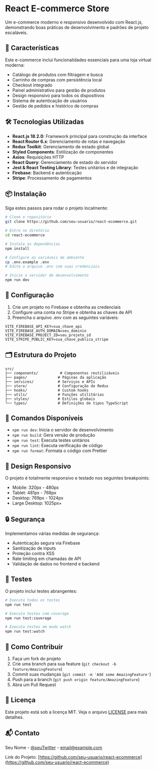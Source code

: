 # React E-commerce Store

Um e-commerce moderno e responsivo desenvolvido com React.js, demonstrando boas práticas de desenvolvimento e padrões de projeto escaláveis.

## 🚀 Características

Este e-commerce inclui funcionalidades essenciais para uma loja virtual moderna:

- Catálogo de produtos com filtragem e busca
- Carrinho de compras com persistência local
- Checkout integrado
- Painel administrativo para gestão de produtos
- Design responsivo para todos os dispositivos
- Sistema de autenticação de usuários
- Gestão de pedidos e histórico de compras

## 🛠️ Tecnologias Utilizadas

- **React.js 18.2.0**: Framework principal para construção da interface
- **React Router 6.x**: Gerenciamento de rotas e navegação
- **Redux Toolkit**: Gerenciamento de estado global
- **Styled Components**: Estilização de componentes
- **Axios**: Requisições HTTP
- **React Query**: Gerenciamento de estado do servidor
- **Jest & React Testing Library**: Testes unitários e de integração
- **Firebase**: Backend e autenticação
- **Stripe**: Processamento de pagamentos

## 📦 Instalação

Siga estes passos para rodar o projeto localmente:

```bash
# Clone o repositório
git clone https://github.com/seu-usuario/react-ecommerce.git

# Entre no diretório
cd react-ecommerce

# Instale as dependências
npm install

# Configure as variáveis de ambiente
cp .env.example .env
# Edite o arquivo .env com suas credenciais

# Inicie o servidor de desenvolvimento
npm run dev
```

## 🔧 Configuração

1. Crie um projeto no Firebase e obtenha as credenciais
2. Configure uma conta no Stripe e obtenha as chaves de API
3. Preencha o arquivo .env com as seguintes variáveis:

```env
VITE_FIREBASE_API_KEY=sua_chave_api
VITE_FIREBASE_AUTH_DOMAIN=seu_dominio
VITE_FIREBASE_PROJECT_ID=seu_projeto_id
VITE_STRIPE_PUBLIC_KEY=sua_chave_publica_stripe
```

## 🗂️ Estrutura do Projeto

```
src/
├── components/          # Componentes reutilizáveis
├── pages/              # Páginas da aplicação
├── services/           # Serviços e APIs
├── store/              # Configuração do Redux
├── hooks/              # Custom hooks
├── utils/              # Funções utilitárias
├── styles/             # Estilos globais
└── types/              # Definições de tipos TypeScript
```

## 🚥 Comandos Disponíveis

- `npm run dev`: Inicia o servidor de desenvolvimento
- `npm run build`: Gera versão de produção
- `npm run test`: Executa testes unitários
- `npm run lint`: Executa verificação de código
- `npm run format`: Formata o código com Prettier

## 📱 Design Responsivo

O projeto é totalmente responsivo e testado nos seguintes breakpoints:
- Mobile: 320px - 480px
- Tablet: 481px - 768px
- Desktop: 769px - 1024px
- Large Desktop: 1025px+

## 🔒 Segurança

Implementamos várias medidas de segurança:

- Autenticação segura via Firebase
- Sanitização de inputs
- Proteção contra XSS
- Rate limiting em chamadas de API
- Validação de dados no frontend e backend

## 🧪 Testes

O projeto inclui testes abrangentes:

```bash
# Executa todos os testes
npm run test

# Executa testes com coverage
npm run test:coverage

# Executa testes em modo watch
npm run test:watch
```

## 🤝 Como Contribuir

1. Faça um fork do projeto
2. Crie uma branch para sua feature (`git checkout -b feature/AmazingFeature`)
3. Commit suas mudanças (`git commit -m 'Add some AmazingFeature'`)
4. Push para a branch (`git push origin feature/AmazingFeature`)
5. Abra um Pull Request

## 📝 Licença

Este projeto está sob a licença MIT. Veja o arquivo [LICENSE](LICENSE) para mais detalhes.

## 📬 Contato

Seu Nome - [@seuTwitter](https://twitter.com/seuTwitter) - email@example.com

Link do Projeto: [https://github.com/seu-usuario/react-ecommerce](https://github.com/seu-usuario/react-ecommerce)
